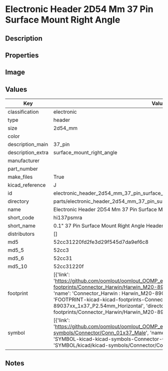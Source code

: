 # Electronic Header 2D54 Mm 37 Pin Surface Mount Right Angle

## Description

## Properties


## Image


## Values

| Key | Value |
| --- | --- |
| classification | electronic |
| type | header |
| size | 2d54_mm |
| color |  |
| description_main | 37_pin |
| description_extra | surface_mount_right_angle |
| manufacturer |  |
| part_number |  |
| make_files | True |
| kicad_reference | J |
| id | electronic_header_2d54_mm_37_pin_surface_mount_right_angle |
| directory | parts/electronic_header_2d54_mm_37_pin_surface_mount_right_angle |
| name | Electronic Header 2D54 Mm 37 Pin Surface Mount Right Angle |
| short_code | hi137psmra |
| short_name | 0.1" 37 Pin Surface Mount Right Angle Header |
| distributors | [] |
| md5 | 52cc31220fd2fe3d29f545d7da9ef6c8 |
| md5_5 | 52cc3 |
| md5_6 | 52cc31 |
| md5_10 | 52cc31220f |
| footprint | [{'link': 'https://github.com/oomlout/oomlout_OOMP_eda_V2/tree/main/FOOTPRINT/kicad/kicad-footprints/Connector_Harwin/Harwin_M20-89037xx_1x37_P2.54mm_Horizontal', 'name': 'Connector_Harwin : Harwin_M20-89037xx_1x37_P2.54mm_Horizontal', 'id': 'FOOTPRINT-kicad-kicad-footprints-Connector_Harwin-Harwin_M20-89037xx_1x37_P2.54mm_Horizontal', 'directory': 'FOOTPRINT/kicad/kicad-footprints/Connector_Harwin/Harwin_M20-89037xx_1x37_P2.54mm_Horizontal/'}] |
| symbol | [{'link': 'https://github.com/oomlout/oomlout_OOMP_eda_V2/tree/main/SYMBOL/kicad/kicad-symbols/Connector/Conn_01x37_Male', 'name': 'Connector : Conn_01x37_Male', 'id': 'SYMBOL-kicad-kicad-symbols-Connector-Conn_01x37_Male', 'directory': 'SYMBOL/kicad/kicad-symbols/Connector/Conn_01x37_Male/'}] |

## Notes

